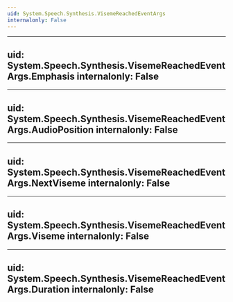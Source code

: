 ```yaml
---
uid: System.Speech.Synthesis.VisemeReachedEventArgs
internalonly: False
---
```


---
uid: System.Speech.Synthesis.VisemeReachedEventArgs.Emphasis
internalonly: False
---

---
uid: System.Speech.Synthesis.VisemeReachedEventArgs.AudioPosition
internalonly: False
---

---
uid: System.Speech.Synthesis.VisemeReachedEventArgs.NextViseme
internalonly: False
---

---
uid: System.Speech.Synthesis.VisemeReachedEventArgs.Viseme
internalonly: False
---

---
uid: System.Speech.Synthesis.VisemeReachedEventArgs.Duration
internalonly: False
---
